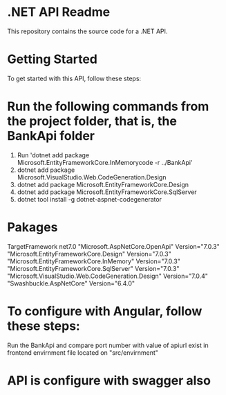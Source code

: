 # .NET API Readme
This repository contains the source code for a .NET API.

# Getting Started
To get started with this API, follow these steps:
# Run the following commands from the project folder, that is, the BankApi folder

1) Run 'dotnet add package Microsoft.EntityFrameworkCore.InMemorycode -r ../BankApi'
2) dotnet add package Microsoft.VisualStudio.Web.CodeGeneration.Design
3) dotnet add package Microsoft.EntityFrameworkCore.Design
4) dotnet add package Microsoft.EntityFrameworkCore.SqlServer
5) dotnet tool install -g dotnet-aspnet-codegenerator

# Pakages
TargetFramework net7.0
"Microsoft.AspNetCore.OpenApi" Version="7.0.3"
"Microsoft.EntityFrameworkCore.Design" Version="7.0.3"
"Microsoft.EntityFrameworkCore.InMemory" Version="7.0.3"
"Microsoft.EntityFrameworkCore.SqlServer" Version="7.0.3"
"Microsoft.VisualStudio.Web.CodeGeneration.Design" Version="7.0.4"
"Swashbuckle.AspNetCore" Version="6.4.0"

# To configure with Angular, follow these steps:

Run the BankApi and compare port number with value of apiurl exist in frontend envirnment file located on "src/envirnment"

# API is configure with swagger also






